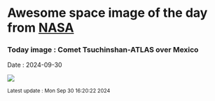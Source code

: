 
# Awesome space image of the day from [NASA](https://api.nasa.gov/)

### Today image : Comet Tsuchinshan-ATLAS over Mexico
Date : 2024-09-30

![](https://apod.nasa.gov/apod/image/2409/CometA3_Korona_1080.jpg)

<small>Latest update : Mon Sep 30 16:20:22 2024</small>
        